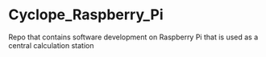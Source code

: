 # Cyclope_Raspberry_Pi
Repo that contains software development on Raspberry Pi that is used as a central calculation station
